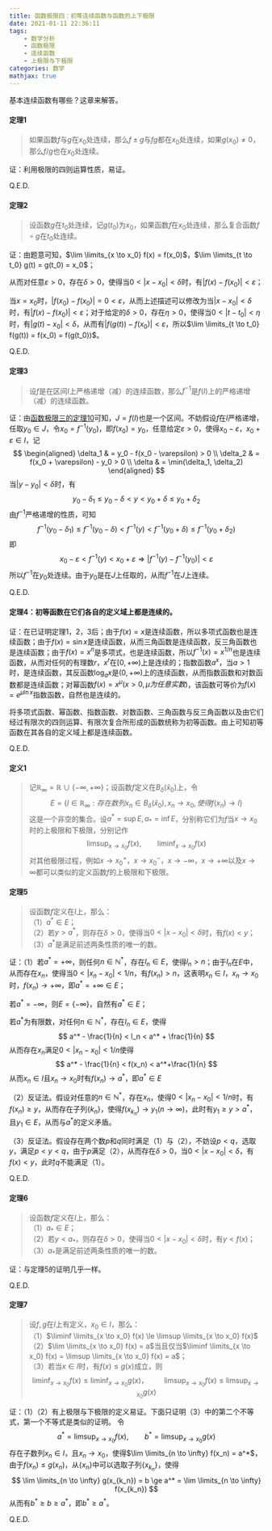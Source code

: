 ```yaml
---
title: 函数极限四：初等连续函数与函数的上下极限
date: 2021-01-11 22:36:11
tags:
    - 数学分析
    - 函数极限
    - 连续函数
    - 上极限与下极限
categories: 数学
mathjax: true
---
```


基本连续函数有哪些？这章来解答。

#### 定理1
> 如果函数$f$与$g$在$x_0$处连续，那么$f \pm g$与$fg$都在$x_0$处连续，如果$g(x_0) \ne 0$，那么$f/g$也在$x_0$处连续。

<!--more-->

证：利用极限的四则运算性质，易证。

Q.E.D.


#### 定理2
> 设函数$g$在$t_0$处连续，记$g(t_0)$为$x_0$，如果函数$f$在$x_0$处连续，那么复合函数$f \circ g$在$t_0$处连续。

证：由题意可知，$\lim \limits_{x \to x_0} f(x) = f(x_0)$，$\lim \limits_{t \to t_0} g(t) = g(t_0) = x_0$；

从而对任意$\varepsilon > 0$，存在$\delta > 0$，使得当$0 < |x - x_0| < \delta$时，有$|f(x) - f(x_0)| < \varepsilon$；

当$x = x_0$时，$|f(x_0) - f(x_0)| = 0 < \varepsilon$，从而上述描述可以修改为当$|x - x_0| < \delta$时，有$|f(x) - f(x_0)| < \varepsilon$；对于给定的$\delta > 0$，存在$\eta > 0$，使得当$0 <|t - t_0| < \eta$时，有$|g(t) - x_0| < \delta$，从而有$|f(g(t)) - f(x_0)| < \varepsilon$，所以$\lim \limits_{t \to t_0} f(g(t)) = f(x_0) = f(g(t_0))$。

Q.E.D.


#### 定理3
> 设$f$是在区间$I$上严格递增（减）的连续函数，那么$f^{-1}$是$f(I)$上的严格递增（减）的连续函数。

证：由[函数极限三的定理10](https://gamersover.github.io/2020/12/08/函数极限3/#定理10)可知，$J=f(I)$也是一个区间。不妨假设$f$在$I$严格递增，任取$y_0 \in J$，令$x_0 = f^{-1}(y_0)$，即$f(x_0) = y_0$，任意给定$\varepsilon > 0$，使得$x_0 - \varepsilon，x_0+\varepsilon \in I$，记
$$
    \begin{aligned}
    \delta_1 & = y_0 - f(x_0 - \varepsilon) > 0 \\
    \delta_2 & = f(x_0 + \varepsilon) - y_0 > 0 \\
    \delta & = \min(\delta_1, \delta_2)
    \end{aligned}
$$
当$|y - y_0| < \delta$时，有
$$
    y_0 - \delta_1 \le y_0 - \delta < y < y_0 + \delta \le y_0 + \delta_2
$$
由$f^{-1}$严格递增的性质，可知
$$
    f^{-1}(y_0 - \delta_1) \le f^{-1}(y_0 - \delta) < f^{-1}(y) < f^{-1}(y_0 + \delta) \le f^{-1}(y_0 + \delta_2)
$$
即
$$
    x_0 - \varepsilon < f^{-1}(y) < x_0 + \varepsilon \Rightarrow |f^{-1}(y) - f^{-1}(y_0)| < \varepsilon
$$
所以$f^{-1}$在$y_0$处连续。由于$y_0$是在$J$上任取的，从而$f^{-1}$在$J$上连续。

Q.E.D.


#### 定理4：初等函数在它们各自的定义域上都是连续的。

证：在已证明定理1，2，3后；由于$f(x) = x$是连续函数，所以多项式函数也是连续函数；由于$f(x) = \sin x$是连续函数，从而三角函数是连续函数，反三角函数也是连续函数；由于$f(x)=x^n$是多项式，也是连续函数，所以$f^{-1}(x)=x^{1/n}$也是连续函数，从而对任何的有理数$r$，$x^r$在$[0, +\infty)$上是连续的；指数函数$a^x$，当$a>1$时，是连续函数，其反函数$\log_a x$是$(0,+\infty)$上的连续函数，从而指数函数和对数函数都是连续函数；对幂函数$f(x) = x^\mu (x>0, \mu 为任意实数)$，该函数可等价为$f(x) = e^{\mu \ln x}$指数函数，自然也是连续的。

将多项式函数、幂函数、指数函数、对数函数、三角函数与反三角函数以及由它们经过有限次的四则运算、有限次复合所形成的函数统称为初等函数。由上可知初等函数在其各自的定义域上都是连续函数。

Q.E.D.

#### 定义1
> 记$\mathbb{R}_{\infty} = \mathbb{R} \cup \{-\infty, +\infty\}$；设函数$f$定义在$B_{\delta}(\check x_0)$上，令
$$
    E = \{ l \in \mathbb{R}_{\infty}: 存在数列x_n \in B_{\delta}(\check x_0), x_n \to x_0, 使得f(x_n) \to l \}
$$
这是一个非空的集合。设$a^* = \sup E, a_* = \inf E$，分别称它们为$f$当$x \to x_0$时的上极限和下极限，分别记作
$$
    \limsup_{x \to x_0} f(x), \qquad \liminf_{x \to x_0} f(x)
$$
对其他极限过程，例如$x \to x_0^{+}，x \to x_0^{-}，x \to -\infty， x \to +\infty$以及$x \to \infty$都可以类似的定义函数$f$的上极限和下极限。


#### 定理5
> 设函数$f$定义在$I$上，那么：<br/>
（1）$a^* \in E$；<br/>
（2）若$y > a^*$，则存在$\delta > 0$，使得当$0 < |x - x_0| < \delta$时，有$f(x) < y$；<br/>
（3）$a^*$是满足前述两条性质的唯一的数。

证：（1）若$a^* = +\infty$，则任何$n \in \mathbb{N}^*$，存在$l_n \in E$，使得$l_n > n$；由于$l_n$在$E$中，从而存在$x_n$，使得当$0 < |x_n - x_0| < 1/n$，有$f(x_n) > n$，这表明$x_n \in I$，$x_n \to x_0$时，$f(x_n) \to +\infty$，即$a^*=+\infty \in E$；

若$a^* = -\infty$，则$E = \{-\infty\}$，自然有$a^* \in E$；

若$a^*$为有限数，对任何$n \in \mathbb{N}^*$，存在$l_n \in E$，使得
$$
    a^* - \frac{1}{n} < l_n < a^* + \frac{1}{n}
$$
从而存在$x_n$满足$0< |x_n - x_0| < 1/n$使得
$$
   a^* - \frac{1}{n} < f(x_n) < a^*+\frac{1}{n}
$$
从而$x_n \in I$且$x_n \to x_0$时有$f(x_n) \to a^*$，即$a^* \in E$


（2）反证法。假设对任意的$n \in \mathbb{N}^*$，存在$x_n$，使得$0< |x_n - x_0| < 1/n$时，有$f(x_n)\ge y$，从而存在子列$\{k_n\}$，使得$f(x_{k_n}) \to y_1 (n \to \infty)$，此时有$y_1 \ge y > a^*$，且$y_1 \in E$，从而与$a^*$的定义矛盾。

（3）反证法。假设存在两个数$p$和$q$同时满足（1）与（2），不妨设$p < q$，选取$y$，满足$p < y < q$，由于$p$满足（2），从而存在$\delta > 0$，当$0 < |x - x_0| < \delta$，有$f(x) < y$，此时$q$不能满足（1）。

Q.E.D.


#### 定理6
> 设函数$f$定义在$I$上，那么： <br/>
（1）$a_* \in E$；<br/>
（2）若$y < a_*$，则存在$\delta > 0$，使得当$0 < |x - x_0| < \delta$时，有$y < f(x)$；<br/>
（3）$a_*$是满足前述两条性质的唯一的数。

证：与定理5的证明几乎一样。

Q.E.D.


#### 定理7

> 设$f,g$在$I$上有定义，$x_0 \in I$，那么：<br/>
（1）$\liminf \limits_{x \to x_0} f(x) \le \limsup \limits_{x \to x_0} f(x)$ <br />
（2）$\lim \limits_{x \to x_0} f(x) = a$当且仅当$\liminf \limits_{x \to x_0} f(x) = \limsup \limits_{x \to x_0} f(x) = a$； <br/>
（3）若当$x \in I$时，有$f(x) \le g(x)$成立，则
$$
    \liminf_{x \to x_0} f(x) \le \liminf_{x \to x_0} g(x)，\qquad \limsup_{x \to x_0} f(x) \le \limsup_{x \to x_0} g(x)
$$

证：（1）（2）有上极限与下极限的定义易证。下面只证明（3）中的第二个不等式，第一个不等式是类似的证明。
令
$$
    a^* = \limsup_{x \to x_0} f(x), \qquad b^* = \limsup_{x \to x_0} g(x)
$$
存在子数列$x_n \in I$，且$x_n \to x_0$，使得$\lim \limits_{n \to \infty} f(x_n) = a^*$，由于$f(x_n) \le g(x_n)$，从$\{x_n\}$中可以选取子列$\{x_{k_n}\}$，使得
$$
    \lim \limits_{n \to \infty} g(x_{k_n}) = b \ge a^* = \lim \limits_{n \to \infty} f(x_{k_n})
$$
从而有$b^* \ge b \ge a^*$，即$b^* \ge a^*$。

Q.E.D.